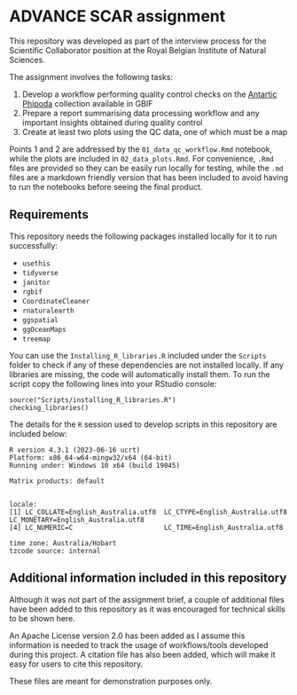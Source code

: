 # ADVANCE SCAR assignment

This repository was developed as part of the interview process for the Scientific Collaborator position at the Royal Belgian Institute of Natural Sciences.  
  
The assignment involves the following tasks:  
1. Develop a workflow performing quality control checks on the [Antartic Phipoda](https://ipt.biodiversity.aq/resource?r=2438_mista_ant_phipoda) collection available in GBIF  
2. Prepare a report summarising data processing workflow and any important insights obtained during quality control  
3. Create at least two plots using the QC data, one of which must be a map  
  
Points 1 and 2 are addressed by the `01_data_qc_workflow.Rmd` notebook, while the plots are included in `02_data_plots.Rmd`. For convenience, `.Rmd` files are provided so they can be easily run locally for testing, while the `.md` files are a markdown friendly version that has been included to avoid having to run the notebooks before seeing the final product.  
    
## Requirements
  
This repository needs the following packages installed locally for it to run successfully:  
- `usethis`  
- `tidyverse`  
- `janitor`  
- `rgbif`  
- `CoordinateCleaner`  
- `rnaturalearth`  
- `ggspatial`  
- `ggOceanMaps`  
- `treemap`  
  
You can use the `Installing_R_libraries.R` included under the `Scripts` folder to check if any of these dependencies are not installed locally. If any libraries are missing, the code will automatically install them. To run the script copy the following lines into your RStudio console:  
  
```{r}
source("Scripts/installing_R_libraries.R")  
checking_libraries()
```
  
The details for the `R` session used to develop scripts in this repository are included below:  
```
R version 4.3.1 (2023-06-16 ucrt)
Platform: x86_64-w64-mingw32/x64 (64-bit)
Running under: Windows 10 x64 (build 19045)

Matrix products: default


locale:
[1] LC_COLLATE=English_Australia.utf8  LC_CTYPE=English_Australia.utf8    LC_MONETARY=English_Australia.utf8
[4] LC_NUMERIC=C                       LC_TIME=English_Australia.utf8    

time zone: Australia/Hobart
tzcode source: internal
```
  
## Additional information included in this repository
Although it was not part of the assignment brief, a couple of additional files have been added to this repository as it was encouraged for technical skills to be shown here.  
  
An Apache License version 2.0 has been added as I assume this information is needed to track the usage of workflows/tools developed during this project. A citation file has also been added, which will make it easy for users to cite this repository.  
  
These files are meant for demonstration purposes only.  


